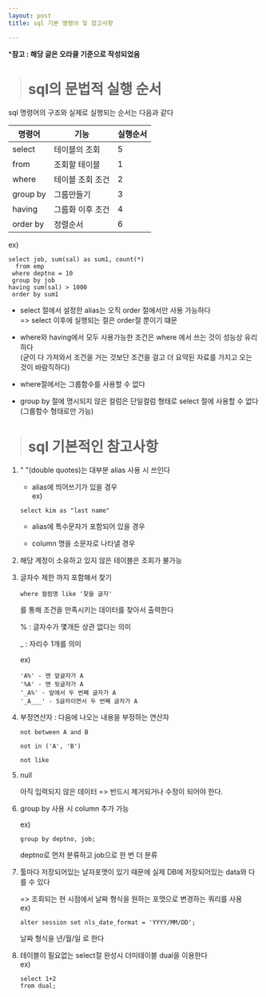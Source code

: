 ```yaml
---
layout: post
title: sql 기본 명령어 및 참고사항  

---
```


***참고 : 해당 글은 오라클 기준으로 작성되었음**  




># sql의 문법적 실행 순서

sql 명령어의 구조와 실제로 실행되는 순서는 다음과 같다

| 명령어   | 기능             | 실행순서 |
| -------- | ---------------- | -------- |
| select   | 테이블의 조회    | 5        |
| from     | 조회할 테이블    | 1        |
| where    | 테이블 조회 조건 | 2        |
| group by | 그룹만들기       | 3        |
| having   | 그룹화 이후 조건 | 4        |
| order by | 정렬순서         | 6        |

ex) 
```
select job, sum(sal) as sum1, count(*)
  from emp
 where deptno = 10
 group by job
having sum(sal) > 1000
 order by sum1
```


- select 절에서 설정한 alias는 오직 order 절에서만 사용 가능하다  
  => select 이후에 실행되는 절은 order절 뿐이기 떄문  

- where와 having에서 모두 사용가능한 조건은 where 에서 쓰는 것이 성능상 유리하다  
  (굳이 다 가져와서 조건을 거는 것보단 조건을 걸고 더 요약된 자료를 가지고 오는 것이 바람직하다)  

- where절에서는 그룹함수를 사용할 수 없다  

- group by 절에 명시되지 않은 컬럼은 단일컬럼 형태로 select 절에 사용할 수 없다(그룹함수 형태로만 가능)

  

  

># sql 기본적인 참고사항 


1. " "(double quotes)는 대부분 alias 사용 시 쓰인다

   - alias에 띄어쓰기가 있을 경우  
     ex) 

   ```
   select kim as "last name"
   ```

   - alias에 특수문자가 포함되어 있을 경우  

   - column 명을 소문자로 나타낼 경우

       


2. 해당 계정이 소유하고 있지 않은 테이블은 조회가 불가능  



3. 글자수 제한 까지 포함해서 찾기  

   ```
   where 컬럼명 like '찾을 글자'
   ```

   를 통해 조건을 만족시키는 데이터를 찾아서 출력한다  

   % : 글자수가 몇개든 상관 없다는 의미  

   _ : 자리수 1개를 의미  

   ex) 

   ```
   'A%' - 맨 앞글자가 A  
   '%A' - 맨 뒷글자가 A  
   '_A%' - 앞에서 두 번째 글자가 A  
   '_A___' - 5글자이면서 두 번째 글자가 A  
   ```



4. 부정연산자 : 다음에 나오는 내용을 부정하는 연산자  

   ```
   not between A and B  
   
   not in ('A', 'B')  
   
   not like  
   ```

   


5. null  

   아직 입력되지 않은 데이터 => 반드시 제거되거나 수정이 되어야 한다.  



6. group by 사용 시 column 추가 가능  

   ex) 

   ```
   group by deptno, job; 
   ```

   deptno로 먼저 분류하고 job으로 한 번 더 분류  



7. 툴마다 저장되어있는 날자포맷이 있기 때문에 실제 DB에 저장되어있는 data와 다를 수 있다  

   => 조회되는 현 시점에서 날짜 형식을 원하는 포맷으로 변경하는 쿼리를 사용  
   ex) 

   ```
   alter session set nls_date_format = 'YYYY/MM/DD';
   ```

   날짜 형식을 년/월/일 로 한다  

   


8. 테이블이 필요없는 select절 완성시 더미테이블 dual을 이용한다  
   ex)

   ```
   select 1+2
   from dual; 
   ```

   

